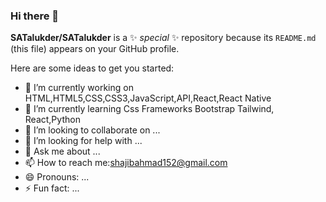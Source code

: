 ### Hi there 👋

**SATalukder/SATalukder** is a ✨ _special_ ✨ repository because its `README.md` (this file) appears on your GitHub profile.

Here are some ideas to get you started:

- 🔭 I’m currently working on HTML,HTML5,CSS,CSS3,JavaScript,API,React,React Native
- 🌱 I’m currently learning Css Frameworks Bootstrap Tailwind, React,Python
- 👯 I’m looking to collaborate on ...
- 🤔 I’m looking for help with ...
- 💬 Ask me about ...
- 📫 How to reach me:shajibahmad152@gmail.com
- 😄 Pronouns: ...
- ⚡ Fun fact: ...

